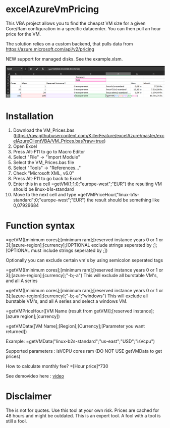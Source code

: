 

# excelAzureVmPricing
This VBA project allows you to find the cheapst VM size for a given Core/Ram configuration in a specific datacenter.
You can then pull an hour price for the VM. 

The solution relies on a custom backend, that pulls data from https://azure.microsoft.com/api/v2/pricing

NEW support for managed disks. See the example.xlsm.


![Demoimage](https://raw.githubusercontent.com/KillerFeature/excelAzure/master/excelAzureClientVBA/Capture3.PNG)

# Installation
1. Download the VM_Prices.bas (https://raw.githubusercontent.com/KillerFeature/excelAzure/master/excelAzureClientVBA/VM_Prices.bas?raw=true)
2. Open Excel
3. Press Alt-F11 to go to Macro Editor
4. Select "File" -> "Import Module"
5. Select the VM_Prices.bas file
6. Select "Tools" -> "References..."
7. Check "Microsoft XML, v6.0"
8. Press Alt-F11 to go back to Excel
9. Enter this in a cell =getVM(1;1;0;"europe-west";"EUR") the resulting VM should be linux-b1s-standard
10. Move to the next cell and type =getVMPriceHour("linux-b1s-standard";0;"europe-west";"EUR") the result should be something like 0,07929684

# Function syntax

=getVM([minimum cores];[minimum ram];[reserved instance years 0 or 1 or 3];[azure-region];[currency];[OPTIONAL exclude strings seperated by ;];[OPTIONAL must include strings seperated by ;])

Optionally you can exclude certain vm's by using semicolon seperated tags

=getVM([minimum cores];[minimum ram];[reserved instance years 0 or 1 or 3];[azure-region];[currency];"-b;-a")
This will exclude all burstable VM's, and all A series

=getVM([minimum cores];[minimum ram];[reserved instance years 0 or 1 or 3];[azure-region];[currency];"-b;-a";"windows")
This will exclude all burstable VM's, and all A series and select a windows VM.

=getVMPriceHour([VM Name (result from getVM)];[reserved instance];[azure region];[currency])

=getVMData([VM Name];[Region];[Currency];[Parameter you want returned])

Example:
=getVMData("linux-b2s-standard";"us-east";"USD";"isVcpu")

Supported parameters : isVCPU cores ram (DO NOT USE getVMData to get prices)

How to calculate monthly fee?
=[Hour price]*730


See demovideo here : [video](https://github.com/KillerFeature/excelAzure/raw/master/excelAzureClientVBA/comp.mp4?raw=true)



# Disclaimer
The is not for quotes. Use this tool at your own risk. Prices are cached for 48 hours and might be outdated.
This is an expert tool. A fool with a tool is still a fool. 

